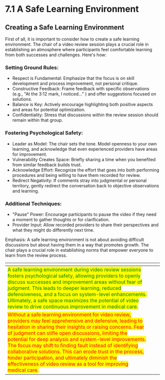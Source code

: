 # 7.1 A Safe Learning Environment

## Creating a Safe Learning Environment

First of all, it is important to consider how to create a safe learning environment. The chair of a video review session plays a crucial role in establishing an atmosphere where participants feel comfortable learning from both successes and challenges. Here's how:

### Setting Ground Rules:

* Respect is Fundamental: Emphasize that the focus is on skill development and process improvement, not personal critique.
* Constructive Feedback: Frame feedback with specific observations (e.g., "At the 3:12 mark, I noticed..." ) and offer suggestions focused on solutions.
* Balance is Key: Actively encourage highlighting both positive aspects and areas for potential optimization.
* Confidentiality: Stress that discussions within the review session should remain within that group.

### Fostering Psychological Safety:

* Leader as Model: The chair sets the tone. Model openness to your own learning, and acknowledge that even experienced providers have areas for improvement.
* Vulnerability Creates Space: Briefly sharing a time when you benefited from similar feedback builds trust.
* Acknowledge Effort: Recognize the effort that goes into both performing procedures and being willing to have them recorded for review.
* Redirect Negativity: If comments stray into judgmental or personal territory, gently redirect the conversation back to objective observations and learning.

### Additional Techniques:

* "Pause" Power: Encourage participants to pause the video if they need a moment to gather thoughts or for clarification.
* Provider Input: Allow recorded providers to share their perspectives and what they might do differently next time.

Emphasis: A safe learning environment is not about avoiding difficult discussions but about having them in a way that promotes growth. The chair plays a crucial role in establishing norms that empower everyone to learn from the review process.



<table data-card-size="large" data-view="cards"><thead><tr><th></th><th></th><th></th></tr></thead><tbody><tr><td><mark style="color:green;">A safe learning environment during video review sessions fosters psychological safety, allowing providers to openly discuss successes and improvement areas without fear of judgment. This leads to deeper learning, reduced defensiveness, and a focus on system-level enhancements. Ultimately, a safe space maximizes the potential of video review to drive continuous improvement in medical care.</mark></td><td></td><td></td></tr><tr><td><mark style="color:red;">Without a safe learning environment for video review, providers may feel apprehensive and defensive, leading to hesitation in sharing their insights or raising concerns. Fear of judgment can stifle open discussions, limiting the potential for deep analysis and system-level improvements. The focus may shift to finding fault instead of identifying collaborative solutions. This can erode trust in the process, hinder participation, and ultimately diminish the effectiveness of video review as a tool for improving medical care.</mark></td><td></td><td></td></tr></tbody></table>

